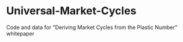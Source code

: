 # Universal-Market-Cycles
Code and data for "Deriving Market Cycles from the Plastic Number" whitepaper
